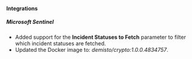 
#### Integrations

##### Microsoft Sentinel

- Added support for the **Incident Statuses to Fetch** parameter to filter which incident statuses are fetched.
- Updated the Docker image to: *demisto/crypto:1.0.0.4834757*.
